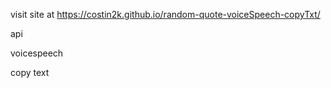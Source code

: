 visit site at https://costin2k.github.io/random-quote-voiceSpeech-copyTxt/

api

voicespeech

copy text
